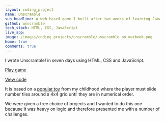 ```yaml
---
layout: coding_project
name: Unscramble
sub_headline: A web-based game I built after two weeks of learning JavaScript.
github: unscramble
tech_stack: HTML, CSS, JavaScript
live_app:
image: /images/coding_projects/unscramble/unscramble_on_macbook.png
home: true
comments: true
---
```


I wrote Unscramble! in seven days using HTML, CSS and JavaScript.

[Play game](http://suze.dev/unscramble)

[View code](https://github.com/SuzeShardlow/unscramble)

It is based on a [popular toy](https://en.wikipedia.org/wiki/15_puzzle) from my childhood where the player must slide number tiles around a 4x4 grid until they are in numerical order.

We were given a free choice of projects and I wanted to do this one because it was heavy on logic and therefore presented me with a number of challenges.
